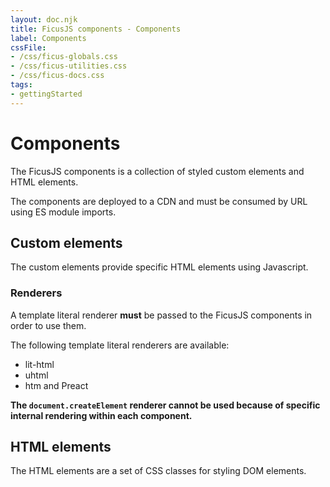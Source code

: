 ```yaml
---
layout: doc.njk
title: FicusJS components - Components
label: Components
cssFile:
- /css/ficus-globals.css
- /css/ficus-utilities.css
- /css/ficus-docs.css
tags:
- gettingStarted
---
```

# Components

The FicusJS components is a collection of styled custom elements and HTML elements.

The components are deployed to a CDN and must be consumed by URL using ES module imports.

## Custom elements

The custom elements provide specific HTML elements using Javascript.

### Renderers

A template literal renderer **must** be passed to the FicusJS components in order to use them.

The following template literal renderers are available:

- lit-html
- uhtml
- htm and Preact

**The `document.createElement` renderer cannot be used because of specific internal rendering within each component.**

## HTML elements

The HTML elements are a set of CSS classes for styling DOM elements.
